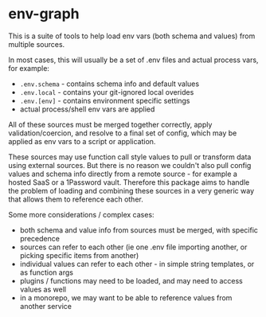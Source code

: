 # env-graph

This is a suite of tools to help load env vars (both schema and values) from multiple sources.

In most cases, this will usually be a set of .env files and actual process vars, for example:
- `.env.schema` - contains schema info and default values
- `.env.local` - contains your git-ignored local overides
- `.env.[env]` - contains environment specific settings
- actual process/shell env vars are applied

All of these sources must be merged together correctly, apply validation/coercion, and resolve to a final set of config, which may be applied as env vars to a script or application.

These sources may use function call style values to pull or transform data using external sources.
But there is no reason we couldn't also pull config values and schema info directly from a remote source - for example a hosted SaaS or a 1Password vault.
Therefore this package aims to handle the problem of loading and combining these sources in a very generic way that allows them to reference each other.

Some more considerations / complex cases:
- both schema and value info from sources must be merged, with specific precedence
- sources can refer to each other (ie one .env file importing another, or picking specific items from another)
- individual values can refer to each other - in simple string templates, or as function args
- plugins / functions may need to be loaded, and may need to access values as well
- in a monorepo, we may want to be able to reference values from another service
